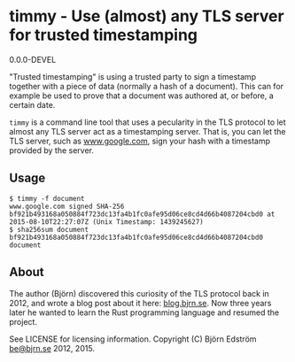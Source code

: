# timmy - Use (almost) any TLS server for trusted timestamping
0.0.0-DEVEL

"Trusted timestamping" is using a trusted party to sign a timestamp together with a piece of data (normally a hash of a document). This can for example be used to prove that a document was authored at, or before, a certain date.

`timmy` is a command line tool that uses a pecularity in the TLS protocol to let almost any TLS server act as a timestamping server. That is, you can let the TLS server, such as www.google.com, sign your hash with a timestamp provided by the server.

## Usage

    $ timmy -f document
	www.google.com signed SHA-256 bf921b493168a050884f723dc13fa4b1fc0afe95d06ce8cd4d66b4087204cbd0 at 2015-08-10T22:27:07Z (Unix Timestamp: 1439245627)
	$ sha256sum document
	bf921b493168a050884f723dc13fa4b1fc0afe95d06ce8cd4d66b4087204cbd0  document

## About

The author (Björn) discovered this curiosity of the TLS protocol back in 2012, and wrote a blog post about it here: [blog.bjrn.se](http://blog.bjrn.se/2012/07/fun-with-tls-handshake.html). Now three years later he wanted to learn the Rust programming language and resumed the project.

See LICENSE for licensing information. Copyright (C) Björn Edström <be@bjrn.se> 2012, 2015.

